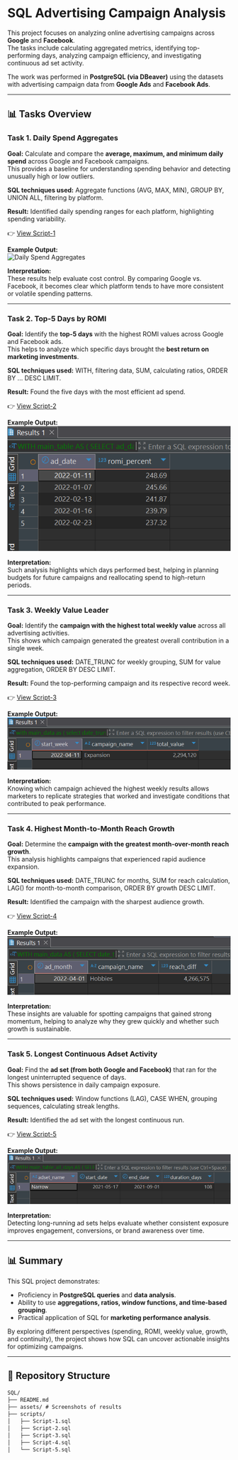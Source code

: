 # SQL Advertising Campaign Analysis  

This project focuses on analyzing online advertising campaigns across **Google** and **Facebook**.  
The tasks include calculating aggregated metrics, identifying top-performing days, analyzing campaign efficiency, and investigating continuous ad set activity.  

The work was performed in **PostgreSQL (via DBeaver)** using the datasets with advertising campaign data from **Google Ads** and **Facebook Ads**.    

---

## 📊 Tasks Overview

### Task 1. Daily Spend Aggregates  

**Goal:** Calculate and compare the **average, maximum, and minimum daily spend** across Google and Facebook campaigns.  
This provides a baseline for understanding spending behavior and detecting unusually high or low outliers.  

**SQL techniques used:** Aggregate functions (AVG, MAX, MIN), GROUP BY,  UNION ALL, filtering by platform.  

**Result:** Identified daily spending ranges for each platform, highlighting spending variability.  

👉 [View Script-1](./scripts/Script-1.sql)

**Example Output:**  
![Daily Spend Aggregates](./assets/task1_output.png)  

**Interpretation:**  
These results help evaluate cost control. By comparing Google vs. Facebook, it becomes clear which platform tends to have more consistent or volatile spending patterns.  

---

### Task 2. Top-5 Days by ROMI  

**Goal:** Identify the **top-5 days** with the highest ROMI values across Google and Facebook ads.  
This helps to analyze which specific days brought the **best return on marketing investments**.  

**SQL techniques used:** WITH, filtering data, SUM, calculating ratios, ORDER BY ... DESC LIMIT.  

**Result:** Found the five days with the most efficient ad spend.  

👉 [View Script-2](./scripts/Script-2.sql)

**Example Output:**  
![Top-5 ROMI](./assets/task2_output.png)  

**Interpretation:**  
Such analysis highlights which days performed best, helping in planning budgets for future campaigns and reallocating spend to high-return periods.  

---

### Task 3. Weekly Value Leader  

**Goal:** Identify the **campaign with the highest total weekly value** across all advertising activities.  
This shows which campaign generated the greatest overall contribution in a single week.  

**SQL techniques used:** DATE_TRUNC for weekly grouping, SUM for value aggregation, ORDER BY DESC LIMIT.  

**Result:** Found the top-performing campaign and its respective record week.  

👉 [View Script-3](./scripts/Script-3.sql) 

**Example Output:**  
![Weekly Value Leader](./assets/task3_output.png)  

**Interpretation:**  
Knowing which campaign achieved the highest weekly results allows marketers to replicate strategies that worked and investigate conditions that contributed to peak performance.  

---

### Task 4. Highest Month-to-Month Reach Growth  

**Goal:** Determine the **campaign with the greatest month-over-month reach growth**.  
This analysis highlights campaigns that experienced rapid audience expansion.  

**SQL techniques used:** DATE_TRUNC for months, SUM for reach calculation, LAG() for month-to-month comparison, ORDER BY growth DESC LIMIT.  

**Result:** Identified the campaign with the sharpest audience growth.  

👉 [View Script-4](./scripts/Script-4.sql) 

**Example Output:**  
![MoM Reach Growth](./assets/task4_output.png)  

**Interpretation:**  
These insights are valuable for spotting campaigns that gained strong momentum, helping to analyze why they grew quickly and whether such growth is sustainable.  

---

### Task 5. Longest Continuous Adset Activity  

**Goal:** Find the **ad set (from both Google and Facebook)** that ran for the longest uninterrupted sequence of days.  
This shows persistence in daily campaign exposure.  

**SQL techniques used:** Window functions (LAG), CASE WHEN, grouping sequences, calculating streak lengths.  

**Result:** Identified the ad set with the longest continuous run.  

👉 [View Script-5](./scripts/Script-5.sql)

**Example Output:**  
![Longest Continuous Adset](./assets/task5_output.png)  

**Interpretation:**  
Detecting long-running ad sets helps evaluate whether consistent exposure improves engagement, conversions, or brand awareness over time.  

---

## 📊 Summary  

This SQL project demonstrates:  
- Proficiency in **PostgreSQL queries** and **data analysis**.  
- Ability to use **aggregations, ratios, window functions, and time-based grouping**.  
- Practical application of SQL for **marketing performance analysis**.  

By exploring different perspectives (spending, ROMI, weekly value, growth, and continuity), the project shows how SQL can uncover actionable insights for optimizing campaigns.  

---

## 📂 Repository Structure

```
SQL/
├── README.md
├── assets/ # Screenshots of results
├── scripts/
│   ├── Script-1.sql
│   ├── Script-2.sql
│   ├── Script-3.sql
│   ├── Script-4.sql
│   └── Script-5.sql

```

